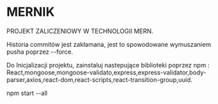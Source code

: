 # MERNIK
PROJEKT ZALICZENIOWY W TECHNOLOGII MERN.

Historia commitów jest zakłamana, jest to spowodowane wymuszaniem pusha poprzez --force.

Do Inicjalizacji projektu, zainstaluj nastepujące biblioteki poprzez npm :
React,mongoose,mongoose-validato,express,express-validator,body-parser,axios,react-dom,react-scripts,react-transition-group,uuid.

npm start --all

